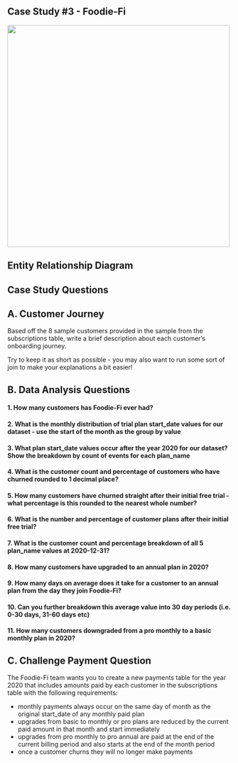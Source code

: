 ## Case Study #3 - Foodie-Fi

<img src="https://8weeksqlchallenge.com/images/case-study-designs/3.png" style="height:500px; width:500px" />

## Entity Relationship Diagram

## Case Study Questions
## A. Customer Journey
Based off the 8 sample customers provided in the sample from the subscriptions table, write a brief description about each customer’s onboarding journey.

Try to keep it as short as possible - you may also want to run some sort of join to make your explanations a bit easier!

## B. Data Analysis Questions
#### 1. How many customers has Foodie-Fi ever had?
#### 2. What is the monthly distribution of trial plan start_date values for our dataset - use the start of the month as the group by value
#### 3. What plan start_date values occur after the year 2020 for our dataset? Show the breakdown by count of events for each plan_name
#### 4. What is the customer count and percentage of customers who have churned rounded to 1 decimal place?
#### 5. How many customers have churned straight after their initial free trial - what percentage is this rounded to the nearest whole number?
#### 6. What is the number and percentage of customer plans after their initial free trial?
#### 7. What is the customer count and percentage breakdown of all 5 plan_name values at 2020-12-31?
#### 8. How many customers have upgraded to an annual plan in 2020?
#### 9. How many days on average does it take for a customer to an annual plan from the day they join Foodie-Fi?
#### 10. Can you further breakdown this average value into 30 day periods (i.e. 0-30 days, 31-60 days etc)
#### 11. How many customers downgraded from a pro monthly to a basic monthly plan in 2020?

##  C. Challenge Payment Question
The Foodie-Fi team wants you to create a new payments table for the year 2020 that includes amounts paid by each customer in the subscriptions table with the following requirements:

- monthly payments always occur on the same day of month as the original start_date of any monthly paid plan
- upgrades from basic to monthly or pro plans are reduced by the current paid amount in that month and start immediately
- upgrades from pro monthly to pro annual are paid at the end of the current billing period and also starts at the end of the month period
- once a customer churns they will no longer make payments

